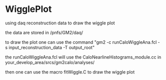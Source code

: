 # WigglePlot
using daq reconstruction data to draw the wiggle plot

the data are stored in /pnfs/GM2/daq/

to draw the plot one can use the command "gm2 -c runCaloWiggleAna.fcl -s input_reconstruction_data -T output_root"

the runCaloWiggleAna.fcl will use the CaloNearlineHistograms_module.cc in your_develop_area/srcs/gm2calo/analyses/

then one can use the macro fitWiggle.C to draw the wiggle plot
